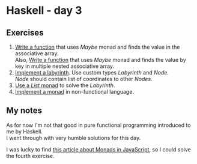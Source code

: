 # Haskell - day 3

## Exercises
1. [Write a function](./assoc.hs) that uses *Maybe* monad and finds the value in the associative array.\
   Also, [Write a function](./assoc_nested.hs) that uses *Maybe* monad and finds the value by key in multiple nested associative array.
2. [Implement a labyrinth](./labyrinth.hs). Use custom types *Labyrinth* and *Node*.\
   *Node* should contain list of coordinates to other *Nodes*.
3. [Use a *List* monad](./labyrinth.hs) to solve the *Labyrinth*.
4. [Implement a monad](https://gist.github.com/kraftdorian/f6caa56c474b00fdeec8d115d6f0c78e) in non-functional language.

## My notes
As for now I'm not that good in pure functional programming
introduced to me by Haskell.\
I went through with very humble solutions for this day.

I was lucky to find [this article about Monads in JavaScript](https://medium.com/javascript-scene/javascript-monads-made-simple-7856be57bfe8),
so I could solve the fourth exercise.